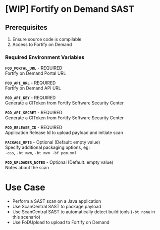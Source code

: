 # [WIP] Fortify on Demand SAST

## Prerequisites
1. Ensure source code is compilable 
2. Access to Fortify on Demand

### Required Environment Variables
**`FOD_PORTAL_URL`** - REQUIRED\
Fortify on Demand Portal URL

**`FOD_API_URL`** - REQUIRED\
Fortify on Demand API URL

**`FOD_API_KEY`** - REQUIRED\
Generate a CIToken from Fortify Software Security Center

**`FOD_API_SECRET`** - REQUIRED\
Generate a CIToken from Fortify Software Security Center

**`FOD_RELEASE_ID`** - REQUIRED\
Application Release Id to upload payload and initiate scan

**`PACKAGE_OPTS`**  - Optional (Default: empty value)\
Specify additional packaging options, eg:\
`-oss`, 
`-bt mvn`, 
`-bt mvn -bf pom.xml`

**`FOD_UPLOADER_NOTES`** - Optional (Default: empty value)\
Notes about the scan

# Use Case
- Perform a SAST scan on a Java application
- Use ScanCentral SAST to package payload
- Use ScanCentral SAST to automatically detect build tools (`-bt none` in this scenario)
- Use FoDUpload to upload to Fortify on Demand
